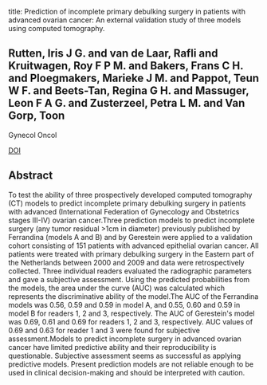 title: Prediction of incomplete primary debulking surgery in patients with advanced ovarian cancer: An external validation study of three models using computed tomography.

## Rutten, Iris J G. and van de Laar, Rafli and Kruitwagen, Roy F P M. and Bakers, Frans C H. and Ploegmakers, Marieke J M. and Pappot, Teun W F. and Beets-Tan, Regina G H. and Massuger, Leon F A G. and Zusterzeel, Petra L M. and Van Gorp, Toon
Gynecol Oncol

<a href="https://doi.org/10.1016/j.ygyno.2015.11.022">DOI</a>

## Abstract
To test the ability of three prospectively developed computed tomography (CT) models to predict incomplete primary debulking surgery in patients with advanced (International Federation of Gynecology and Obstetrics stages III-IV) ovarian cancer.Three prediction models to predict incomplete surgery (any tumor residual >1cm in diameter) previously published by Ferrandina (models A and B) and by Gerestein were applied to a validation cohort consisting of 151 patients with advanced epithelial ovarian cancer. All patients were treated with primary debulking surgery in the Eastern part of the Netherlands between 2000 and 2009 and data were retrospectively collected. Three individual readers evaluated the radiographic parameters and gave a subjective assessment. Using the predicted probabilities from the models, the area under the curve (AUC) was calculated which represents the discriminative ability of the model.The AUC of the Ferrandina models was 0.56, 0.59 and 0.59 in model A, and 0.55, 0.60 and 0.59 in model B for readers 1, 2 and 3, respectively. The AUC of Gerestein's model was 0.69, 0.61 and 0.69 for readers 1, 2 and 3, respectively. AUC values of 0.69 and 0.63 for reader 1 and 3 were found for subjective assessment.Models to predict incomplete surgery in advanced ovarian cancer have limited predictive ability and their reproducibility is questionable. Subjective assessment seems as successful as applying predictive models. Present prediction models are not reliable enough to be used in clinical decision-making and should be interpreted with caution.

